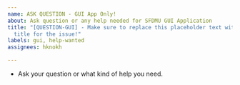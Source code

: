 ```yaml
---
name: ASK QUESTION - GUI App Only!
about: Ask question or any help needed for SFDMU GUI Application
title: "[QUESTION-GUI] - Make sure to replace this placeholder text with a specific
  title for the issue!"
labels: gui, help-wanted
assignees: hknokh

---
```


- Ask your question or what kind of help you need.
